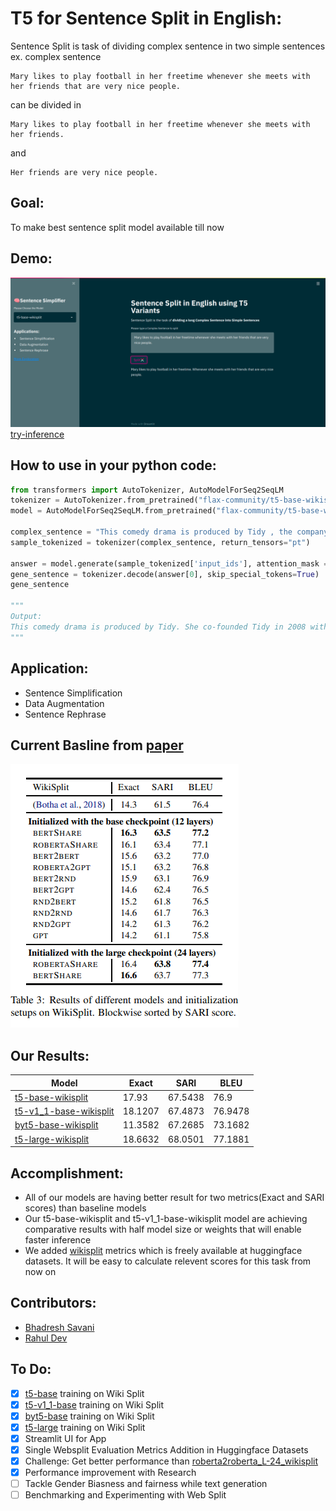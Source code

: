 # T5 for Sentence Split in English:

Sentence Split is task of dividing complex sentence in two simple sentences
ex. complex sentence
```
Mary likes to play football in her freetime whenever she meets with her friends that are very nice people.
```
can be divided in
```
Mary likes to play football in her freetime whenever she meets with her friends.
```
and
```
Her friends are very nice people.
```

## Goal:
To make best sentence split model available till now

## Demo:
![ui_image](./images/ui_image.png)
[try-inference](https://huggingface.co/spaces/flax-community/SentenceSimplifier)

## How to use in your python code:
```python
from transformers import AutoTokenizer, AutoModelForSeq2SeqLM
tokenizer = AutoTokenizer.from_pretrained("flax-community/t5-base-wikisplit")
model = AutoModelForSeq2SeqLM.from_pretrained("flax-community/t5-base-wikisplit")

complex_sentence = "This comedy drama is produced by Tidy , the company she co-founded in 2008 with her husband David Peet , who is managing director ."
sample_tokenized = tokenizer(complex_sentence, return_tensors="pt")

answer = model.generate(sample_tokenized['input_ids'], attention_mask = sample_tokenized['attention_mask'], max_length=256, num_beams=5)
gene_sentence = tokenizer.decode(answer[0], skip_special_tokens=True)
gene_sentence

"""
Output:
This comedy drama is produced by Tidy. She co-founded Tidy in 2008 with her husband David Peet, who is managing director.
"""
```

## Application:
* Sentence Simplification
* Data Augmentation
* Sentence Rephrase

## Current Basline from [paper](https://arxiv.org/abs/1907.12461)
![baseline](./images/baseline.png)

## Our Results:

| Model | Exact | SARI | BLEU |
| --- | --- | --- | --- |
| [t5-base-wikisplit](https://huggingface.co/flax-community/t5-base-wikisplit) |  17.93 | 67.5438 | 76.9 |
| [t5-v1_1-base-wikisplit](https://huggingface.co/flax-community/t5-v1_1-base-wikisplit) | 18.1207 | 67.4873 | 76.9478 |
| [byt5-base-wikisplit](https://huggingface.co/flax-community/byt5-base-wikisplit) | 11.3582 | 67.2685 | 73.1682 |
| [t5-large-wikisplit](https://huggingface.co/flax-community/t5-large-wikisplit) | 18.6632 | 68.0501 | 77.1881 |

## Accomplishment:

* All of our models are having better result for two metrics(Exact and SARI scores) than baseline models
* Our t5-base-wikisplit and t5-v1_1-base-wikisplit model are achieving comparative results with half model size or weights that will enable faster inference
* We added [wikisplit](https://huggingface.co/metrics/wiki_split) metrics which is freely available at huggingface datasets. It will be easy to calculate relevent scores for this task from now on

## Contributors:
* [Bhadresh Savani](www.linkedin.com/in/bhadreshsavani)
* [Rahul Dev](https://github.com/mlkorra)

## To Do:
- [x] [t5-base](https://huggingface.co/t5-base) training on Wiki Split
- [x] [t5-v1_1-base](https://huggingface.co/google/t5-v1_1-base) training on Wiki Split
- [x] [byt5-base](https://huggingface.co/google/byt5-base) training on Wiki Split
- [x] [t5-large](https://huggingface.co/t5-large) training on Wiki Split
- [x] Streamlit UI for App
- [x] Single Websplit Evaluation Metrics Addition in Huggingface Datasets 
- [x] Challenge: Get better performance than [roberta2roberta_L-24_wikisplit](https://huggingface.co/google/roberta2roberta_L-24_wikisplit)
- [x] Performance improvement with Research
- [ ] Tackle Gender Biasness and fairness while text generation
- [ ] Benchmarking and Experimenting with Web Split
